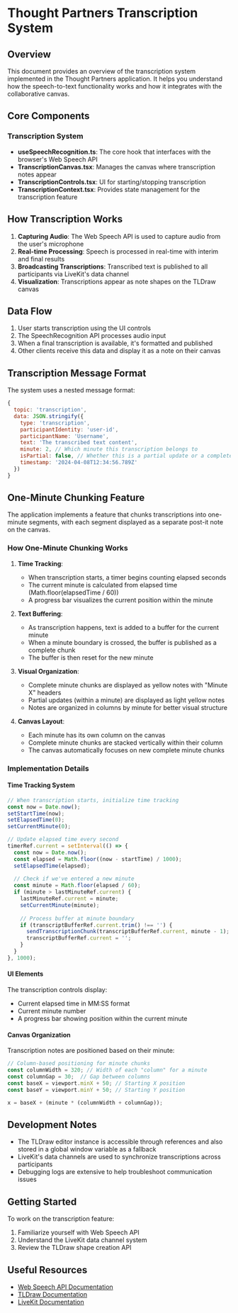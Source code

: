 # Thought Partners Transcription System

## Overview
This document provides an overview of the transcription system implemented in the Thought Partners application. It helps you understand how the speech-to-text functionality works and how it integrates with the collaborative canvas.

## Core Components

### Transcription System
- **useSpeechRecognition.ts**: The core hook that interfaces with the browser's Web Speech API
- **TranscriptionCanvas.tsx**: Manages the canvas where transcription notes appear
- **TranscriptionControls.tsx**: UI for starting/stopping transcription
- **TranscriptionContext.tsx**: Provides state management for the transcription feature

## How Transcription Works

1. **Capturing Audio**: The Web Speech API is used to capture audio from the user's microphone
2. **Real-time Processing**: Speech is processed in real-time with interim and final results
3. **Broadcasting Transcriptions**: Transcribed text is published to all participants via LiveKit's data channel
4. **Visualization**: Transcriptions appear as note shapes on the TLDraw canvas

## Data Flow

1. User starts transcription using the UI controls
2. The SpeechRecognition API processes audio input
3. When a final transcription is available, it's formatted and published
4. Other clients receive this data and display it as a note on their canvas

## Transcription Message Format

The system uses a nested message format:
```javascript
{
  topic: 'transcription',
  data: JSON.stringify({
    type: 'transcription',
    participantIdentity: 'user-id',
    participantName: 'Username',
    text: 'The transcribed text content',
    minute: 2, // Which minute this transcription belongs to
    isPartial: false, // Whether this is a partial update or a complete minute chunk
    timestamp: '2024-04-08T12:34:56.789Z'
  })
}
```

## One-Minute Chunking Feature

The application implements a feature that chunks transcriptions into one-minute segments, with each segment displayed as a separate post-it note on the canvas.

### How One-Minute Chunking Works

1. **Time Tracking**:
   - When transcription starts, a timer begins counting elapsed seconds
   - The current minute is calculated from elapsed time (Math.floor(elapsedTime / 60))
   - A progress bar visualizes the current position within the minute

2. **Text Buffering**:
   - As transcription happens, text is added to a buffer for the current minute
   - When a minute boundary is crossed, the buffer is published as a complete chunk
   - The buffer is then reset for the new minute

3. **Visual Organization**:
   - Complete minute chunks are displayed as yellow notes with "Minute X" headers
   - Partial updates (within a minute) are displayed as light yellow notes
   - Notes are organized in columns by minute for better visual structure

4. **Canvas Layout**:
   - Each minute has its own column on the canvas
   - Complete minute chunks are stacked vertically within their column
   - The canvas automatically focuses on new complete minute chunks

### Implementation Details

#### Time Tracking System
```javascript
// When transcription starts, initialize time tracking
const now = Date.now();
setStartTime(now);
setElapsedTime(0);
setCurrentMinute(0);

// Update elapsed time every second
timerRef.current = setInterval(() => {
  const now = Date.now();
  const elapsed = Math.floor((now - startTime) / 1000);
  setElapsedTime(elapsed);
  
  // Check if we've entered a new minute
  const minute = Math.floor(elapsed / 60);
  if (minute > lastMinuteRef.current) {
    lastMinuteRef.current = minute;
    setCurrentMinute(minute);
    
    // Process buffer at minute boundary
    if (transcriptBufferRef.current.trim() !== '') {
      sendTranscriptionChunk(transcriptBufferRef.current, minute - 1);
      transcriptBufferRef.current = '';
    }
  }
}, 1000);
```

#### UI Elements
The transcription controls display:
- Current elapsed time in MM:SS format
- Current minute number
- A progress bar showing position within the current minute

#### Canvas Organization
Transcription notes are positioned based on their minute:
```javascript
// Column-based positioning for minute chunks
const columnWidth = 320; // Width of each "column" for a minute
const columnGap = 30;  // Gap between columns
const baseX = viewport.minX + 50; // Starting X position
const baseY = viewport.minY + 50; // Starting Y position

x = baseX + (minute * (columnWidth + columnGap));
```

## Development Notes

- The TLDraw editor instance is accessible through references and also stored in a global window variable as a fallback
- LiveKit's data channels are used to synchronize transcriptions across participants
- Debugging logs are extensive to help troubleshoot communication issues

## Getting Started

To work on the transcription feature:
1. Familiarize yourself with Web Speech API
2. Understand the LiveKit data channel system
3. Review the TLDraw shape creation API

## Useful Resources

- [Web Speech API Documentation](https://developer.mozilla.org/en-US/docs/Web/API/Web_Speech_API)
- [TLDraw Documentation](https://tldraw.dev/docs)
- [LiveKit Documentation](https://docs.livekit.io/) 